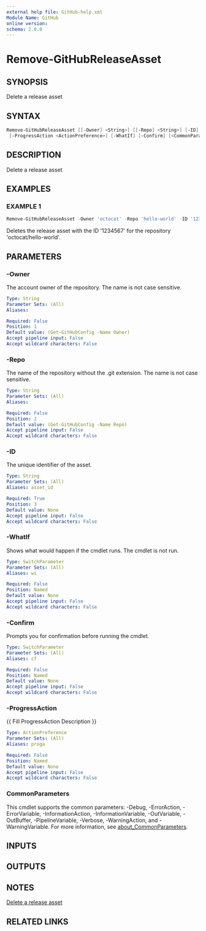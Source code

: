 ```yaml
---
external help file: GitHub-help.xml
Module Name: GitHub
online version:
schema: 2.0.0
---
```


# Remove-GitHubReleaseAsset

## SYNOPSIS
Delete a release asset

## SYNTAX

```powershell
Remove-GitHubReleaseAsset [[-Owner] <String>] [[-Repo] <String>] [-ID] <String>
 [-ProgressAction <ActionPreference>] [-WhatIf] [-Confirm] [<CommonParameters>]
```

## DESCRIPTION
Delete a release asset

## EXAMPLES

### EXAMPLE 1
```powershell
Remove-GitHubReleaseAsset -Owner 'octocat' -Repo 'hello-world' -ID '1234567'
```

Deletes the release asset with the ID '1234567' for the repository 'octocat/hello-world'.

## PARAMETERS

### -Owner
The account owner of the repository.
The name is not case sensitive.

```yaml
Type: String
Parameter Sets: (All)
Aliases:

Required: False
Position: 1
Default value: (Get-GitHubConfig -Name Owner)
Accept pipeline input: False
Accept wildcard characters: False
```

### -Repo
The name of the repository without the .git extension.
The name is not case sensitive.

```yaml
Type: String
Parameter Sets: (All)
Aliases:

Required: False
Position: 2
Default value: (Get-GitHubConfig -Name Repo)
Accept pipeline input: False
Accept wildcard characters: False
```

### -ID
The unique identifier of the asset.

```yaml
Type: String
Parameter Sets: (All)
Aliases: asset_id

Required: True
Position: 3
Default value: None
Accept pipeline input: False
Accept wildcard characters: False
```

### -WhatIf
Shows what would happen if the cmdlet runs.
The cmdlet is not run.

```yaml
Type: SwitchParameter
Parameter Sets: (All)
Aliases: wi

Required: False
Position: Named
Default value: None
Accept pipeline input: False
Accept wildcard characters: False
```

### -Confirm
Prompts you for confirmation before running the cmdlet.

```yaml
Type: SwitchParameter
Parameter Sets: (All)
Aliases: cf

Required: False
Position: Named
Default value: None
Accept pipeline input: False
Accept wildcard characters: False
```

### -ProgressAction
{{ Fill ProgressAction Description }}

```yaml
Type: ActionPreference
Parameter Sets: (All)
Aliases: proga

Required: False
Position: Named
Default value: None
Accept pipeline input: False
Accept wildcard characters: False
```

### CommonParameters
This cmdlet supports the common parameters: -Debug, -ErrorAction, -ErrorVariable, -InformationAction, -InformationVariable, -OutVariable, -OutBuffer, -PipelineVariable, -Verbose, -WarningAction, and -WarningVariable. For more information, see [about_CommonParameters](http://go.microsoft.com/fwlink/?LinkID=113216).

## INPUTS

## OUTPUTS

## NOTES
[Delete a release asset](https://docs.github.com/rest/releases/assets#delete-a-release-asset)

## RELATED LINKS

